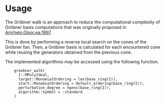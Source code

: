 
# Usage

The Gröbner walk is an approach to reduce the computational complexity of Gröbner basis computations 
that was originally proposed in [Amrhein.Gloor.ea:1997](@cite).

This is done by performing a reverse local search on the cones of the Gröbner fan.
Then, a Gröbner basis is calculated for each encountered cone while reusing the generators obtained 
from the previous cone.

The implemented algorithms may be accessed using the following function.


```@docs
    groebner_walk(
      I::MPolyIdeal, 
      target::MonomialOrdering = lex(base_ring(I)),
      start::MonomialOrdering = default_ordering(base_ring(I));
      perturbation_degree = ngens(base_ring(I)),
      algorithm::Symbol = :standard
    )
```
    
